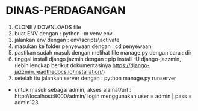 # DINAS-PERDAGANGAN
1. CLONE / DOWNLOADS file 
2. buat ENV dengan : python -m venv env
3. jalankan env dengan : env\scripts\activate
4. masukan ke folder penyewaan dengan : cd penyewaan
5. pastikan sudah masuk dengan melihat file manage.py dengan cara : dir
6. tinggal install django jazmin dengan  : pip install -U django-jazzmin,  (lebih lengkap berikut dokumentasinya https://django-jazzmin.readthedocs.io/installation/)
7. setelah itu jalankan server dengan : python manage.py runserver

- untuk masuk sebagai admin, akses alamat/url : http://localhost:8000/admin/
login menggunakan user = admin | pass = admin123
